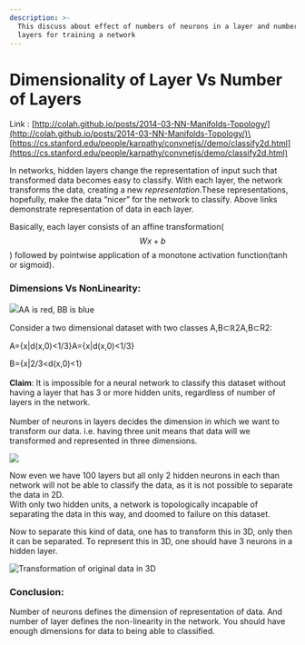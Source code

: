 ```yaml
---
description: >-
  This discuss about effect of numbers of neurons in a layer and number of
  layers for training a network
---
```


# Dimensionality of Layer Vs Number of Layers

Link : [http://colah.github.io/posts/2014-03-NN-Manifolds-Topology/](http://colah.github.io/posts/2014-03-NN-Manifolds-Topology/)\
&#x20;         [https://cs.stanford.edu/people/karpathy/convnetjs//demo/classify2d.html](https://cs.stanford.edu/people/karpathy/convnetjs/demo/classify2d.html)

In networks, hidden layers change the representation of input such that transformed data becomes easy to classify. With each layer, the network transforms the data, creating a new _representation_.These representations, hopefully, make the data “nicer” for the network to classify. Above links demonstrate representation of data in each layer.&#x20;

Basically, each layer consists of an affine transformation( $$Wx+b$$ ) followed by pointwise application of a monotone activation function(tanh or sigmoid).

### Dimensions Vs NonLinearity:

![](http://colah.github.io/posts/2014-03-NN-Manifolds-Topology/img/topology\_base.png)AA is red, BB is blue

Consider a two dimensional dataset with two classes A,B⊂ℝ2A,B⊂R2:

A={x|d(x,0)<1/3}A={x|d(x,0)<1/3}

B={x|2/3\<d(x,0)<1}\
\
**Claim**: It is impossible for a neural network to classify this dataset without having a layer that has 3 or more hidden units, regardless of number of layers in the network.\
\
Number of neurons in layers decides the dimension in which we want to transform our data. i.e. having three unit means that data will we transformed and represented in three dimensions.

![](<../.gitbook/assets/image (46).png>)

Now even we have 100 layers but all only 2 hidden neurons in each than network will not be able to classify the data, as it is not possible to separate the data in 2D. \
With only two hidden units, a network is topologically incapable of separating the data in this way, and doomed to failure on this dataset.

Now to separate this kind of data, one has to transform this in 3D, only then it can be separated. To represent this in 3D, one should have 3 neurons in a hidden layer.&#x20;

![Transformation of original data in 3D](<../.gitbook/assets/image (76).png>)

### Conclusion:

Number of neurons defines the dimension of representation of data. And number of layer defines the non-linearity in the network. You should have enough dimensions for data to being able to classified. &#x20;
